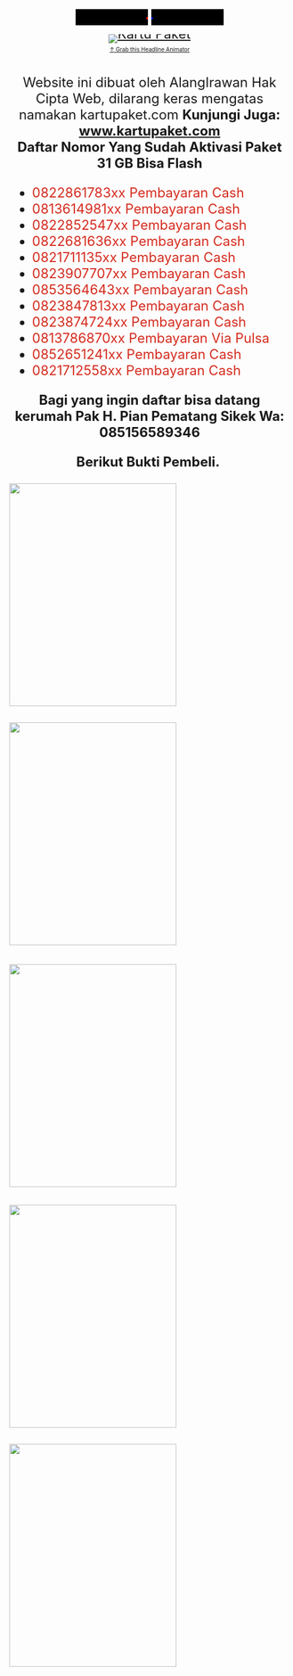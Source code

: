 <div style="text-align: center;">
<span style="font-size: x-large;">
<marquee bgcolor="black" style="color: red;" direction="left" width="130">
<b>&lt;&lt;</b><b> ALANGIRAWAN OFFICIAL WEB &gt;&gt;</b>
</marquee>
<marquee bgcolor="black" style="color: blue;" direction="right" width="130">
<b>&lt;&lt; ALANGIRAWAN OFFICIAL WEB &gt;&gt;</b>
</marquee>

<p style="margin-top:10px; margin-bottom:0; padding-bottom:0; text-align:center; line-height:0"><a target="_blank" href="http://feeds.feedburner.com/~r/Kartupaket/~6/3"><img src="http://feeds.feedburner.com/Kartupaket.3.gif" alt="Kartu Paket" style="border:0"></a></p><p style="margin-top:5px; padding-top:0; font-size:x-small; text-align:center"><a href="https://feedburner.google.com/fb/a/headlineanimator/install?id=g8hca9t5h2vgu9nr35trupuc1g&amp;w=3" onclick="window.open(this.href, 'haHowto', 'width=520,height=600,toolbar=no,address=no,resizable=yes,scrollbars'); return false" target="_blank">&uarr; Grab this Headline Animator</a></p>

<br />
Website ini dibuat oleh AlangIrawan Hak Cipta Web, dilarang keras mengatas
namakan kartupaket.com
<b>Kunjungi Juga: <a href="http://www.kartupaket.com/">www.kartupaket.com</a></b>
<br />
<div><b>Daftar Nomor Yang Sudah Aktivasi Paket 31 GB Bisa Flash</b></div>
<div>
  <ul style="text-align: left;">
    <li><font color="#d52c1f">0822861783xx Pembayaran Cash</font></li>
    <li><font color="#d52c1f">0813614981xx Pembayaran Cash</font></li>
    <li><font color="#d52c1f">0822852547xx Pembayaran Cash</font></li>
    <li><font color="#d52c1f">0822681636xx Pembayaran Cash</font></li>
    <li><font color="#d52c1f">0821711135xx Pembayaran Cash</font></li>
    <li><font color="#d52c1f">0823907707xx Pembayaran Cash</font></li>
    <li><font color="#d52c1f">0853564643xx Pembayaran Cash</font></li>
    <li><font color="#d52c1f">0823847813xx Pembayaran Cash</font></li>
    <li><font color="#d52c1f">0823874724xx Pembayaran Cash</font></li>
    <li><font color="#d52c1f">0813786870xx Pembayaran Via Pulsa</font></li><li><font color="#d52c1f">0852651241xx Pembayaran Cash</font></li><li><font color="#d52c1f">0821712558xx Pembayaran Cash</font></li></ul><ul style="text-align: left;">
  </ul>
</div>
<div>
  <b>Bagi yang ingin daftar bisa datang kerumah Pak H. Pian Pematang Sikek Wa:
    085156589346</b></div>

<b>Berikut Bukti Pembeli.&nbsp;</b><br />
<div class="separator" style="clear: both; text-align: left;">
  <b>
      <img border="0" height="400" src="https://lh3.googleusercontent.com/-mACyTzFsScI/Xq5To_ilTNI/AAAAAAAABlI/8ngi4s99TOAIh7JoQN89UP4clSMfFT1QwCLcBGAsYHQ/w300-h400/1588482967805161-0.png" width="300" />
    
  </b>
</div><div class="separator" style="clear: both; text-align: left;"><b><br /></b></div>
<div class="separator" style="clear: both; text-align: left;">
  <b>
      <img border="0" height="400" src="https://lh3.googleusercontent.com/-aSByUYkisfE/Xq5TlpsSlII/AAAAAAAABlE/8wPb5oZsYlY_yPEEb2YzLxKb9vIS58TIQCLcBGAsYHQ/w300-h400/1588482956505265-1.png" width="300" /></b></div><div class="separator" style="clear: both; text-align: left;"><h4 style="text-align: left;"><img border="0" data-original-height="4000" data-original-width="3000" height="400" src="https://1.bp.blogspot.com/-2-TXnAkgkts/XrAKmOZZxGI/AAAAAAAABl0/zM2i3qUYNNM-3pR3Z1ecNdNlHEOwcupyACK4BGAsYHg/w300-h400/IMG_20200504_135938.jpg" width="300" /></h4></div><div class="separator" style="clear: both; text-align: left;"><div class="separator" style="clear: both; text-align: left;"><img border="0" data-original-height="4000" data-original-width="3000" height="400" src="https://1.bp.blogspot.com/-Y7wv1dLY87Y/XrAKmhZvJMI/AAAAAAAABl4/WR1a-hjMrV0ONrMDWFcAXd9VgGbQicfLACK4BGAsYHg/w300-h400/IMG_20200502_171821.jpg" width="300" /></div><br /><div class="separator" style="clear: both; text-align: left;"><img border="0" data-original-height="4000" data-original-width="3000" height="400" src="https://1.bp.blogspot.com/-kr56f1kN5bg/XrAKmziKTKI/AAAAAAAABl8/cSuhNBnqtdUlMNtOGf17OjdkNyLRVjtFACK4BGAsYHg/w300-h400/IMG_20200504_114132.jpg" width="300" /></div><b><br /></b></div>
